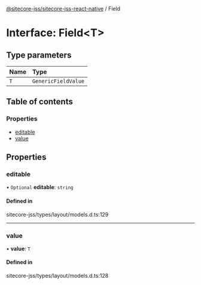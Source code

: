 [@sitecore-jss/sitecore-jss-react-native](../README.md) / Field

# Interface: Field\<T\>

## Type parameters

| Name | Type |
| :------ | :------ |
| `T` | `GenericFieldValue` |

## Table of contents

### Properties

- [editable](Field.md#editable)
- [value](Field.md#value)

## Properties

### editable

• `Optional` **editable**: `string`

#### Defined in

sitecore-jss/types/layout/models.d.ts:129

___

### value

• **value**: `T`

#### Defined in

sitecore-jss/types/layout/models.d.ts:128
